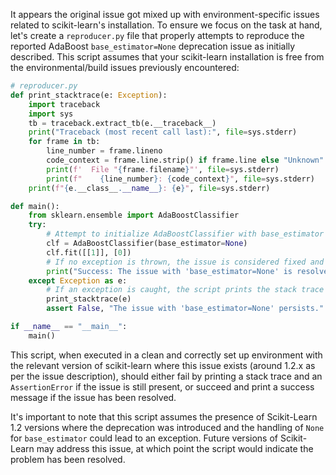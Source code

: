 It appears the original issue got mixed up with environment-specific issues related to scikit-learn's installation. To ensure we focus on the task at hand, let's create a `reproducer.py` file that properly attempts to reproduce the reported AdaBoost `base_estimator=None` deprecation issue as initially described. This script assumes that your scikit-learn installation is free from the environmental/build issues previously encountered:

```python
# reproducer.py
def print_stacktrace(e: Exception):
    import traceback
    import sys
    tb = traceback.extract_tb(e.__traceback__)
    print("Traceback (most recent call last):", file=sys.stderr)
    for frame in tb:
        line_number = frame.lineno
        code_context = frame.line.strip() if frame.line else "Unknown"
        print(f'  File "{frame.filename}"', file=sys.stderr)
        print(f"    {line_number}: {code_context}", file=sys.stderr)
    print(f"{e.__class__.__name__}: {e}", file=sys.stderr)

def main():
    from sklearn.ensemble import AdaBoostClassifier
    try:
        # Attempt to initialize AdaBoostClassifier with base_estimator set to None
        clf = AdaBoostClassifier(base_estimator=None)
        clf.fit([[1]], [0])
        # If no exception is thrown, the issue is considered fixed and the script indicates success
        print("Success: The issue with 'base_estimator=None' is resolved.")
    except Exception as e:
        # If an exception is caught, the script prints the stack trace and raises an AssertionError
        print_stacktrace(e)
        assert False, "The issue with 'base_estimator=None' persists."

if __name__ == "__main__":
    main()
```

This script, when executed in a clean and correctly set up environment with the relevant version of scikit-learn where this issue exists (around 1.2.x as per the issue description), should either fail by printing a stack trace and an `AssertionError` if the issue is still present, or succeed and print a success message if the issue has been resolved. 

It's important to note that this script assumes the presence of Scikit-Learn 1.2 versions where the deprecation was introduced and the handling of `None` for `base_estimator` could lead to an exception. Future versions of Scikit-Learn may address this issue, at which point the script would indicate the problem has been resolved.